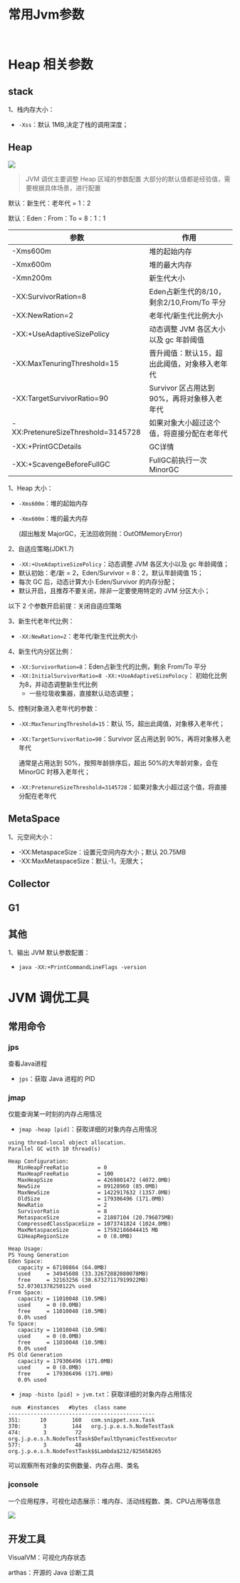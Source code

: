 
# 常用Jvm参数
```shell


```

# Heap 相关参数

## stack

1、栈内存大小：

- `-Xss`：默认 1MB,决定了栈的调用深度；

## Heap

![](../images/heap.png?msec=1676139896889)

> JVM 调优主要调整 Heap 区域的参数配置
> 大部分的默认值都是经验值，需要根据具体场景，进行配置

默认：新生代：老年代 = 1：2

默认：Eden：From：To = 8：1：1

| 参数                               | 作用                                         |
| ---------------------------------- | -------------------------------------------- |
| -Xms600m                           | 堆的起始内存                                 |
| -Xmx600m                           | 堆的最大内存                                 |
| -Xmn200m                           | 新生代大小                                   |
| -XX:SurvivorRation=8               | Eden占新生代的8/10，剩余2/10,From/To 平分    |
| -XX:NewRation=2                    | 老年代/新生代比例大小                        |
| -XX:+UseAdaptiveSizePolicy         | 动态调整 JVM 各区大小以及 gc 年龄阈值        |
| -XX:MaxTenuringThreshold=15        | 晋升阈值：默认15，超出此阈值，对象移入老年代 |
| -XX:TargetSurvivorRatio=90         | Survivor 区占用达到 90%，再将对象移入老年代  |
| -XX:PretenureSizeThreshold=3145728 | 如果对象大小超过这个值，将直接分配在老年代   |
| -XX:+PrintGCDetails                | GC详情                                       |
| -XX:+ScavengeBeforeFullGC          | FullGC前执行一次MinorGC                      |

1、Heap 大小：
- `-Xms600m`：堆的起始内存
- `-Xmx600m`：堆的最大内存

  (超出触发 MajorGC，无法回收则抛：OutOfMemoryError)

2、自适应策略(JDK1.7)

- `-XX:+UseAdaptiveSizePolicy`：动态调整 JVM 各区大小以及 gc 年龄阈值；
- 默认初始：老/新 = 2，Eden/Survivor = 8：2，默认年龄阈值 15；
- 每次 GC 后，动态计算大小 Eden/Survivor 的内存分配；
- 默认开启，且推荐不要关闭，除非一定要使用特定的 JVM 分区大小；

以下 2 个参数开启前提：关闭自适应策略

3、新生代老年代比例：

- `-XX:NewRation=2`：老年代/新生代比例大小

4、新生代内分区比例：

- `-XX:SurvivorRation=8`：Eden占新生代的比例，剩余 From/To 平分
- `-XX:InitialSurvivorRatio=8 -XX:+UseAdaptiveSizePolocy`： 初始化比例为8，并动态调整新生代比例
  - 一些垃圾收集器，直接默认动态调整；

5、控制对象进入老年代的参数：

- `-XX:MaxTenuringThreshold=15`：默认 15，超出此阈值，对象移入老年代；
- `-XX:TargetSurvivorRatio=90`：Survivor 区占用达到 90%，再将对象移入老年代

  通常是占用达到 50%，按照年龄排序后，超出 50%的大年龄对象，会在 MinorGC 时移入老年代；

- `-XX:PretenureSizeThreshold=3145728`：如果对象大小超过这个值，将直接分配在老年代

## MetaSpace

1、元空间大小：

- -XX:MetaspaceSize：设置元空间内存大小；默认 20.75MB
- -XX:MaxMetaspaceSize：默认-1，无限大；

## Collector


## G1


## 其他
1、输出 JVM 默认参数配置：

- `java -XX:+PrintCommandLineFlags -version`


# JVM 调优工具

## 常用命令
### jps
查看Java进程

- `jps`：获取 Java 进程的 PID

### jmap

仅能查询某一时刻的内存占用情况

- `jmap -heap [pid]`：获取详细的对象内存占用情况
```
using thread-local object allocation.
Parallel GC with 10 thread(s)

Heap Configuration:
   MinHeapFreeRatio         = 0
   MaxHeapFreeRatio         = 100
   MaxHeapSize              = 4269801472 (4072.0MB)
   NewSize                  = 89128960 (85.0MB)
   MaxNewSize               = 1422917632 (1357.0MB)
   OldSize                  = 179306496 (171.0MB)
   NewRatio                 = 2
   SurvivorRatio            = 8
   MetaspaceSize            = 21807104 (20.796875MB)
   CompressedClassSpaceSize = 1073741824 (1024.0MB)
   MaxMetaspaceSize         = 17592186044415 MB
   G1HeapRegionSize         = 0 (0.0MB)

Heap Usage:
PS Young Generation
Eden Space:
   capacity = 67108864 (64.0MB)
   used     = 34945608 (33.32672882080078MB)
   free     = 32163256 (30.67327117919922MB)
   52.07301378250122% used
From Space:
   capacity = 11010048 (10.5MB)
   used     = 0 (0.0MB)
   free     = 11010048 (10.5MB)
   0.0% used
To Space:
   capacity = 11010048 (10.5MB)
   used     = 0 (0.0MB)
   free     = 11010048 (10.5MB)
   0.0% used
PS Old Generation
   capacity = 179306496 (171.0MB)
   used     = 0 (0.0MB)
   free     = 179306496 (171.0MB)
   0.0% used
```

- `jmap -histo [pid] > jvm.txt`：获取详细的对象内存占用情况

```shell
 num  #instances   #bytes  class name
----------------------------------------------
351:      10        160   com.snippet.xxx.Task
370:       3        144   org.j.p.e.s.h.NodeTestTask                           
474:       3         72   org.j.p.e.s.h.NodeTestTask$DefaultDynamicTestExecutor
577:       3         48   org.j.p.e.s.h.NodeTestTask$$Lambda$212/825658265     
```
可以观察所有对象的实例数量、内存占用、类名

### jconsole
一个应用程序，可视化动态展示：堆内存、活动线程数、类、CPU占用等信息

![](../images/jconsole.png)

## 开发工具

VisualVM：可视化内存状态

arthas：开源的 Java 诊断工具

